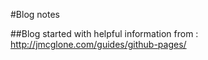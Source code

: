 #Blog notes

##Blog started with helpful information from :
http://jmcglone.com/guides/github-pages/
